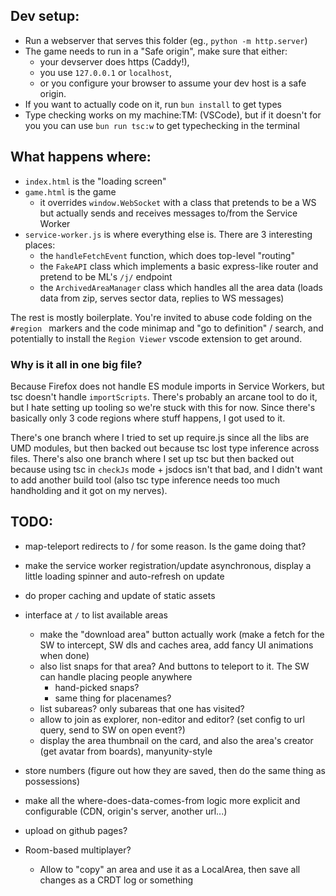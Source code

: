 ## Dev setup:
- Run a webserver that serves this folder (eg., `python -m http.server`)
- The game needs to run in a "Safe origin", make sure that either:
    - your devserver does https (Caddy!),
    - you use `127.0.0.1` or `localhost`,
    - or you configure your browser to assume your dev host is a safe origin.
- If you want to actually code on it, run `bun install` to get types
- Type checking works on my machine:TM: (VSCode), but if it doesn't for you you can use `bun run tsc:w` to get typechecking in the terminal


## What happens where:
- `index.html` is the "loading screen"
- `game.html` is the game
    - it overrides `window.WebSocket` with a class that pretends to be a WS but actually sends and receives messages to/from the Service Worker
- `service-worker.js` is where everything else is. There are 3 interesting places:
    - the `handleFetchEvent` function, which does top-level "routing"
    - the `FakeAPI` class which implements a basic express-like router and pretend to be ML's `/j/` endpoint
    - the `ArchivedAreaManager` class which handles all the area data (loads data from zip, serves sector data, replies to WS messages)

The rest is mostly boilerplate. You're invited to abuse code folding on the `#region ` markers and the code minimap and "go to definition" / search, and potentially to install the `Region Viewer` vscode extension to get around.

### Why is it all in one big file?
Because Firefox does not handle ES module imports in Service Workers, but tsc doesn't handle `importScripts`. There's probably an arcane tool to do it, but I hate setting up tooling so we're stuck with this for now. Since there's basically only 3 code regions where stuff happens, I got used to it.

There's one branch where I tried to set up require.js since all the libs are UMD modules, but then backed out because tsc lost type inference across files. There's also one branch where I set up tsc but then backed out because using tsc in `checkJs` mode + jsdocs isn't that bad, and I didn't want to add another build tool (also tsc type inference needs too much handholding and it got on my nerves).


## TODO:
- map-teleport redirects to / for some reason. Is the game doing that?
- make the service worker registration/update asynchronous, display a little loading spinner and auto-refresh on update
- do proper caching and update of static assets
- interface at `/` to list available areas
    - make the "download area" button actually work (make a fetch for the SW to intercept, SW dls and caches area, add fancy UI animations when done)
    - also list snaps for that area? And buttons to teleport to it. The SW can handle placing people anywhere
        - hand-picked snaps?
        - same thing for placenames?
    - list subareas? only subareas that one has visited?
    - allow to join as explorer, non-editor and editor? (set config to url query, send to SW on open event?)
    - display the area thumbnail on the card, and also the area's creator (get avatar from boards), manyunity-style

- store numbers (figure out how they are saved, then do the same thing as possessions)

- make all the where-does-data-comes-from logic more explicit and configurable (CDN, origin's server, another url...)

- upload on github pages?

- Room-based multiplayer?
    - Allow to "copy" an area and use it as a LocalArea, then save all changes as a CRDT log or something
